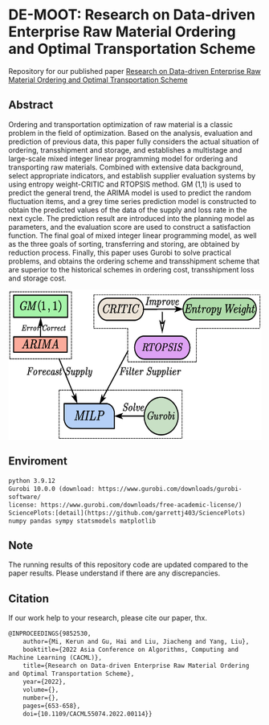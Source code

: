 # DE-MOOT: Research on Data-driven Enterprise Raw Material Ordering and Optimal Transportation Scheme
Repository for our published paper [Research on Data-driven Enterprise Raw Material Ordering and Optimal Transportation Scheme](https://ieeexplore.ieee.org/abstract/document/9852530/)
## Abstract
Ordering and transportation optimization of raw material is a classic problem in the field of optimization. Based on the analysis, evaluation and prediction of previous data, this paper fully considers the actual situation of ordering, transshipment and storage, and establishes a multistage and large-scale mixed integer linear programming model for ordering and transporting raw materials. Combined with extensive data background, select appropriate indicators, and establish supplier evaluation systems by using entropy weight-CRITIC and RTOPSIS method. GM (1,1) is used to predict the general trend, the ARIMA model is used to predict the random fluctuation items, and a grey time series prediction model is constructed to obtain the predicted values of the data of the supply and loss rate in the next cycle. The prediction result are introduced into the planning model as parameters, and the evaluation score are used to construct a satisfaction function. The final goal of mixed integer linear programming model, as well as the three goals of sorting, transferring and storing, are obtained by reduction process. Finally, this paper uses Gurobi to solve practical problems, and obtains the ordering scheme and transshipment scheme that are superior to the historical schemes in ordering cost, transshipment loss and storage cost.

<img src="docs/DE-MOOT.png" width = "600" height = "300" align=center>

## Enviroment
```
python 3.9.12
Gurobi 10.0.0 (download: https://www.gurobi.com/downloads/gurobi-software/
license: https://www.gurobi.com/downloads/free-academic-license/)
SciencePlots:[detail](https://github.com/garrettj403/SciencePlots)
numpy pandas sympy statsmodels matplotlib
```

## Note
The running results of this repository code are updated compared to the paper results. 
Please understand if there are any discrepancies.

## Citation
If our work help to your research, please cite our paper, thx.
```
@INPROCEEDINGS{9852530,
    author={Mi, Kerun and Gu, Hai and Liu, Jiacheng and Yang, Liu},
    booktitle={2022 Asia Conference on Algorithms, Computing and Machine Learning (CACML)},
    title={Research on Data-driven Enterprise Raw Material Ordering and Optimal Transportation Scheme},
    year={2022},
    volume={},
    number={},
    pages={653-658},
    doi={10.1109/CACML55074.2022.00114}}
```
